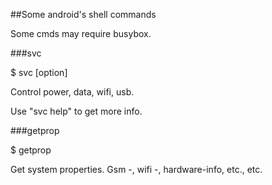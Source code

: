 ##Some android's shell commands

Some cmds may require busybox.

###svc

$ svc [option]

Control power, data, wifi, usb.

Use "svc help" to get more info.

###getprop

$ getprop

Get system properties. Gsm -, wifi -, hardware-info, etc., etc. 

 